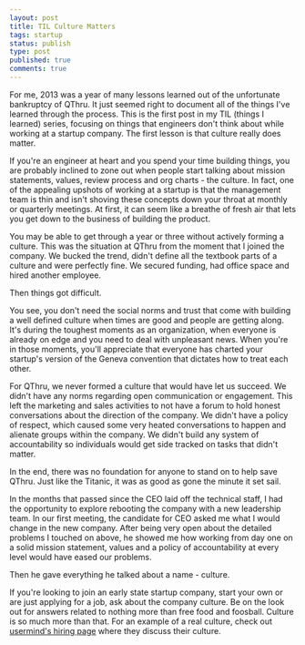 ```yaml
---
layout: post
title: TIL Culture Matters
tags: startup
status: publish
type: post
published: true
comments: true
---
```

For me, 2013 was a year of many lessons learned out of the unfortunate bankruptcy
of QThru. It just seemed right to document all of the things I\'ve learned through
the process. This is the first post in my TIL (things I learned) series, focusing 
on things that engineers don\'t think about while working at a startup company. The 
first lesson is that culture really does matter.

<!--EndExcerpt-->

If you\'re an engineer at heart and you spend your time building things, you are 
probably inclined to zone out when people start talking about mission statements,
values, review process and org charts - the culture. In fact, one of the appealing 
upshots of working at a startup is that the management team is thin and isn\'t 
shoving these concepts down your throat at monthly or quarterly meetings. At first, 
it can seem like a breathe of fresh air that lets you get down to the business of 
building the product.

You may be able to get through a year or three without actively forming a culture. 
This was the situation at QThru from the moment that I joined the company. We bucked 
the trend, didn\'t define all the textbook parts of a culture and were perfectly fine. 
We secured funding, had office space and hired another employee.

Then things got difficult.

You see, you don\'t need the social norms and trust that come with building a well
defined culture when times are good and people are getting along. It\'s during the
toughest moments as an organization, when everyone is already on edge and you need
to deal with unpleasant news. When you\'re in those moments, you\'ll appreciate that
everyone has charted your startup\'s version of the Geneva convention that dictates
how to treat each other.

For QThru, we never formed a culture that would have let us succeed. We didn\'t have
any norms regarding open communication or engagement. This left the marketing and
sales activities to not have a forum to hold honest conversations about the direction
of the company. We didn\'t have a policy of respect, which caused some very heated 
conversations to happen and alienate groups within the company. We didn\'t build
any system of accountability so individuals would get side tracked on tasks that
didn\'t matter.

In the end, there was no foundation for anyone to stand on to help save QThru. Just
like the Titanic, it was as good as gone the minute it set sail.

In the months that passed since the CEO laid off the technical staff, I had the
opportunity to explore rebooting the company with a new leadership team. In our
first meeting, the candidate for CEO asked me what I would change in the new
company. After being very open about the detailed problems I touched on above, he
showed me how working from day one on a solid mission statement, values and a
policy of accountability at every level would have eased our problems.

Then he gave everything he talked about a name - culture.

If you\'re looking to join an early state startup company, start your own or
are just applying for a job, ask about the company culture. Be on the look
out for answers related to nothing more than free food and foosball. Culture is
so much more than that. For an example of a real culture, check out 
[usermind\'s hiring page][usermind] where they discuss their culture. 

[usermind]: http://www.usermind.com/hiring.html
